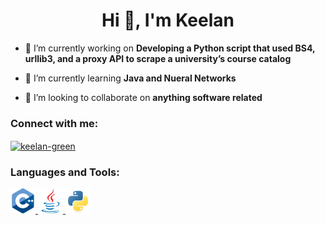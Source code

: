 <h1 align="center">Hi 👋, I'm Keelan</h1>

- 🔭 I’m currently working on **Developing a Python script that used BS4, urllib3, and a proxy API to scrape a university’s course catalog**

- 🌱 I’m currently learning **Java and Nueral Networks**

- 👯 I’m looking to collaborate on **anything software related**

<h3 align="left">Connect with me:</h3>
<p align="left">
<a href="www.linkedin.com/in/keelan-green" target="blank"><img align="center" src="https://raw.githubusercontent.com/rahuldkjain/github-profile-readme-generator/master/src/images/icons/Social/linked-in-alt.svg" alt="keelan-green" height="30" width="40" /></a>
</p>

<h3 align="left">Languages and Tools:</h3>
<p align="left"> <a href="https://www.w3schools.com/cpp/" target="_blank" rel="noreferrer"> <img src="https://raw.githubusercontent.com/devicons/devicon/master/icons/cplusplus/cplusplus-original.svg" alt="cplusplus" width="40" height="40"/> </a> <a <a href="https://flask.palletsprojects.com/" target="_blank" rel="noreferrer"> <a href="https://www.java.com" target="_blank" rel="noreferrer"> <img src="https://raw.githubusercontent.com/devicons/devicon/master/icons/java/java-original.svg" alt="java" width="40" height="40"/> </a><a href="https://www.python.org" target="_blank" rel="noreferrer"> <img src="https://raw.githubusercontent.com/devicons/devicon/master/icons/python/python-original.svg" alt="python" width="40" height="40"/> </p>
